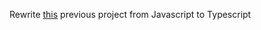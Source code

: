 Rewrite [this](https://github.com/alimardonbegov/todolistreact) previous project from Javascript to Typescript
